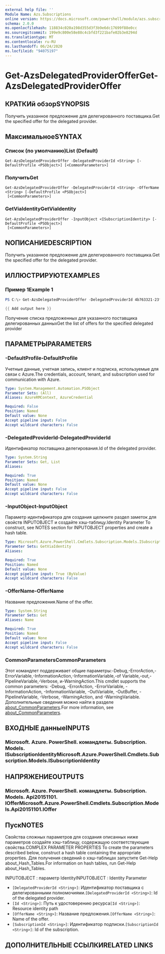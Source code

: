 ```yaml
---
external help file: ''
Module Name: Azs.Subscriptions
online version: https://docs.microsoft.com/powershell/module/azs.subscriptions/get-azsdelegatedprovideroffer
schema: 2.0.0
ms.openlocfilehash: 118834c020a198d355d3f3b9e6dc17699f88e0cc
ms.sourcegitcommit: 199e9c800e58e88c4cbfd3f221bafe02b3e8294d
ms.translationtype: MT
ms.contentlocale: ru-RU
ms.lasthandoff: 06/24/2020
ms.locfileid: "94075197"
---
```

# <span data-ttu-id="ef0aa-101">Get-AzsDelegatedProviderOffer</span><span class="sxs-lookup"><span data-stu-id="ef0aa-101">Get-AzsDelegatedProviderOffer</span></span>

## <span data-ttu-id="ef0aa-102">КРАТКИй обзор</span><span class="sxs-lookup"><span data-stu-id="ef0aa-102">SYNOPSIS</span></span>
<span data-ttu-id="ef0aa-103">Получить указанное предложение для делегированного поставщика.</span><span class="sxs-lookup"><span data-stu-id="ef0aa-103">Get the specified offer for the delegated provider.</span></span>

## <span data-ttu-id="ef0aa-104">Максимальное</span><span class="sxs-lookup"><span data-stu-id="ef0aa-104">SYNTAX</span></span>

### <span data-ttu-id="ef0aa-105">Список (по умолчанию)</span><span class="sxs-lookup"><span data-stu-id="ef0aa-105">List (Default)</span></span>
```
Get-AzsDelegatedProviderOffer -DelegatedProviderId <String> [-DefaultProfile <PSObject>] [<CommonParameters>]
```

### <span data-ttu-id="ef0aa-106">Получить</span><span class="sxs-lookup"><span data-stu-id="ef0aa-106">Get</span></span>
```
Get-AzsDelegatedProviderOffer -DelegatedProviderId <String> -OfferName <String> [-DefaultProfile <PSObject>]
 [<CommonParameters>]
```

### <span data-ttu-id="ef0aa-107">GetViaIdentity</span><span class="sxs-lookup"><span data-stu-id="ef0aa-107">GetViaIdentity</span></span>
```
Get-AzsDelegatedProviderOffer -InputObject <ISubscriptionIdentity> [-DefaultProfile <PSObject>]
 [<CommonParameters>]
```

## <span data-ttu-id="ef0aa-108">NОПИСАНИЕ</span><span class="sxs-lookup"><span data-stu-id="ef0aa-108">DESCRIPTION</span></span>
<span data-ttu-id="ef0aa-109">Получить указанное предложение для делегированного поставщика.</span><span class="sxs-lookup"><span data-stu-id="ef0aa-109">Get the specified offer for the delegated provider.</span></span>

## <span data-ttu-id="ef0aa-110">ИЛЛЮСТРИРУЮТ</span><span class="sxs-lookup"><span data-stu-id="ef0aa-110">EXAMPLES</span></span>

### <span data-ttu-id="ef0aa-111">Пример 1</span><span class="sxs-lookup"><span data-stu-id="ef0aa-111">Example 1</span></span>
```powershell
PS C:\> Get-AzsDelegatedProviderOffer -DelegatedProviderId 4b763321-23f5-4a45-a44d-9ccfdd705a3d

{{ Add output here }}
```

<span data-ttu-id="ef0aa-112">Получение списка предложенных для указанного поставщика делегированных данных</span><span class="sxs-lookup"><span data-stu-id="ef0aa-112">Get the list of offers for the specified delegated provider</span></span>

## <span data-ttu-id="ef0aa-113">ПАРАМЕТРЫ</span><span class="sxs-lookup"><span data-stu-id="ef0aa-113">PARAMETERS</span></span>

### <span data-ttu-id="ef0aa-114">-DefaultProfile</span><span class="sxs-lookup"><span data-stu-id="ef0aa-114">-DefaultProfile</span></span>
<span data-ttu-id="ef0aa-115">Учетные данные, учетная запись, клиент и подписка, используемые для связи с Azure.</span><span class="sxs-lookup"><span data-stu-id="ef0aa-115">The credentials, account, tenant, and subscription used for communication with Azure.</span></span>

```yaml
Type: System.Management.Automation.PSObject
Parameter Sets: (All)
Aliases: AzureRMContext, AzureCredential

Required: False
Position: Named
Default value: None
Accept pipeline input: False
Accept wildcard characters: False

```

### <span data-ttu-id="ef0aa-116">-DelegatedProviderId</span><span class="sxs-lookup"><span data-stu-id="ef0aa-116">-DelegatedProviderId</span></span>
<span data-ttu-id="ef0aa-117">Идентификатор поставщика делегирования.</span><span class="sxs-lookup"><span data-stu-id="ef0aa-117">Id of the delegated provider.</span></span>

```yaml
Type: System.String
Parameter Sets: Get, List
Aliases:

Required: True
Position: Named
Default value: None
Accept pipeline input: False
Accept wildcard characters: False

```

### <span data-ttu-id="ef0aa-118">-InputObject</span><span class="sxs-lookup"><span data-stu-id="ef0aa-118">-InputObject</span></span>
<span data-ttu-id="ef0aa-119">Параметр идентификатора для создания щелкните раздел заметок для свойств INPUTOBJECT и создайте хэш-таблицу.</span><span class="sxs-lookup"><span data-stu-id="ef0aa-119">Identity Parameter To construct, see NOTES section for INPUTOBJECT properties and create a hash table.</span></span>

```yaml
Type: Microsoft.Azure.PowerShell.Cmdlets.Subscription.Models.ISubscriptionIdentity
Parameter Sets: GetViaIdentity
Aliases:

Required: True
Position: Named
Default value: None
Accept pipeline input: True (ByValue)
Accept wildcard characters: False

```

### <span data-ttu-id="ef0aa-120">-OfferName</span><span class="sxs-lookup"><span data-stu-id="ef0aa-120">-OfferName</span></span>
<span data-ttu-id="ef0aa-121">Название предложения.</span><span class="sxs-lookup"><span data-stu-id="ef0aa-121">Name of the offer.</span></span>

```yaml
Type: System.String
Parameter Sets: Get
Aliases: Name

Required: True
Position: Named
Default value: None
Accept pipeline input: False
Accept wildcard characters: False

```

### <span data-ttu-id="ef0aa-122">CommonParameters</span><span class="sxs-lookup"><span data-stu-id="ef0aa-122">CommonParameters</span></span>
<span data-ttu-id="ef0aa-123">Этот командлет поддерживает общие параметры:-Debug,-ErrorAction,-ErrorVariable,-InformationAction,-InformationVariable,-of Variable,-out,-PipelineVariable,-Verbose, и-WarningAction.</span><span class="sxs-lookup"><span data-stu-id="ef0aa-123">This cmdlet supports the common parameters: -Debug, -ErrorAction, -ErrorVariable, -InformationAction, -InformationVariable, -OutVariable, -OutBuffer, -PipelineVariable, -Verbose, -WarningAction, and -WarningVariable.</span></span> <span data-ttu-id="ef0aa-124">Дополнительные сведения можно найти в разделе [about_CommonParameters](http://go.microsoft.com/fwlink/?LinkID=113216).</span><span class="sxs-lookup"><span data-stu-id="ef0aa-124">For more information, see [about_CommonParameters](http://go.microsoft.com/fwlink/?LinkID=113216).</span></span>

## <span data-ttu-id="ef0aa-125">ВХОДНЫЕ данные</span><span class="sxs-lookup"><span data-stu-id="ef0aa-125">INPUTS</span></span>

### <span data-ttu-id="ef0aa-126">Microsoft. Azure. PowerShell. командлеты. Subscription. Models. ISubscriptionIdentity</span><span class="sxs-lookup"><span data-stu-id="ef0aa-126">Microsoft.Azure.PowerShell.Cmdlets.Subscription.Models.ISubscriptionIdentity</span></span>

## <span data-ttu-id="ef0aa-127">НАПРЯЖЕНИЕ</span><span class="sxs-lookup"><span data-stu-id="ef0aa-127">OUTPUTS</span></span>

### <span data-ttu-id="ef0aa-128">Microsoft. Azure. PowerShell. командлеты. Subscription. Models. Api20151101. IOffer</span><span class="sxs-lookup"><span data-stu-id="ef0aa-128">Microsoft.Azure.PowerShell.Cmdlets.Subscription.Models.Api20151101.IOffer</span></span>



## <span data-ttu-id="ef0aa-129">Пуск</span><span class="sxs-lookup"><span data-stu-id="ef0aa-129">NOTES</span></span>

<span data-ttu-id="ef0aa-130">Свойства сложных параметров для создания описанных ниже параметров создайте хэш-таблицу, содержащую соответствующие свойства.</span><span class="sxs-lookup"><span data-stu-id="ef0aa-130">COMPLEX PARAMETER PROPERTIES To create the parameters described below, construct a hash table containing the appropriate properties.</span></span> <span data-ttu-id="ef0aa-131">Для получения сведений о хэш-таблицах запустите Get-Help about_Hash_Tables.</span><span class="sxs-lookup"><span data-stu-id="ef0aa-131">For information on hash tables, run Get-Help about_Hash_Tables.</span></span>

<span data-ttu-id="ef0aa-132">INPUTOBJECT <ISubscriptionIdentity> : параметр Identity</span><span class="sxs-lookup"><span data-stu-id="ef0aa-132">INPUTOBJECT <ISubscriptionIdentity>: Identity Parameter</span></span>
  - <span data-ttu-id="ef0aa-133">`[DelegatedProviderId <String>]`: Идентификатор поставщика с делегированными полномочиями.</span><span class="sxs-lookup"><span data-stu-id="ef0aa-133">`[DelegatedProviderId <String>]`: Id of the delegated provider.</span></span>
  - <span data-ttu-id="ef0aa-134">`[Id <String>]`: Путь к удостоверению ресурса</span><span class="sxs-lookup"><span data-stu-id="ef0aa-134">`[Id <String>]`: Resource identity path</span></span>
  - <span data-ttu-id="ef0aa-135">`[OfferName <String>]`: Название предложения.</span><span class="sxs-lookup"><span data-stu-id="ef0aa-135">`[OfferName <String>]`: Name of the offer.</span></span>
  - <span data-ttu-id="ef0aa-136">`[SubscriptionId <String>]`: Идентификатор подписки.</span><span class="sxs-lookup"><span data-stu-id="ef0aa-136">`[SubscriptionId <String>]`: Id of the subscription.</span></span>

## <span data-ttu-id="ef0aa-137">ДОПОЛНИТЕЛЬНЫЕ ССЫЛКИ</span><span class="sxs-lookup"><span data-stu-id="ef0aa-137">RELATED LINKS</span></span>

